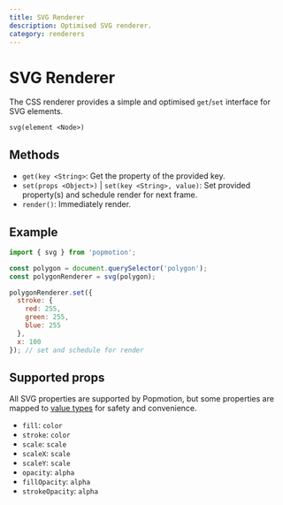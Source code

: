 ```yaml
---
title: SVG Renderer
description: Optimised SVG renderer.
category: renderers
---
```


# SVG Renderer

The CSS renderer provides a simple and optimised `get`/`set` interface for SVG elements.

`svg(element <Node>)`

## Methods
- `get(key <String>`: Get the property of the provided key.
- `set(props <Object>)` | `set(key <String>, value)`: Set provided property(s) and schedule render for next frame.
- `render()`: Immediately render.

## Example

```javascript
import { svg } from 'popmotion';

const polygon = document.querySelector('polygon');
const polygonRenderer = svg(polygon);

polygonRenderer.set({
  stroke: {
    red: 255,
    green: 255,
    blue: 255
  },
  x: 100
}); // set and schedule for render
```

## Supported props

All SVG properties are supported by Popmotion, but some properties are mapped to [value types](/api/value-types) for safety and convenience.

- `fill`: `color`
- `stroke`: `color`
- `scale`: `scale`
- `scaleX`: `scale`
- `scaleY`: `scale`
- `opacity`: `alpha`
- `fillOpacity`: `alpha`
- `strokeOpacity`: `alpha`
